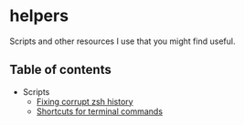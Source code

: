 # helpers

Scripts and other resources I use that you might find useful.

## Table of contents

- Scripts
  - [Fixing corrupt zsh history](./zsh_history_fix.sh)
  - [Shortcuts for terminal commands](./aliases.sh)

